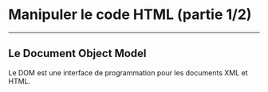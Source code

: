 # Manipuler le code HTML (partie 1/2)

---

## Le Document Object Model

Le DOM est une interface de programmation pour les documents XML et HTML.
